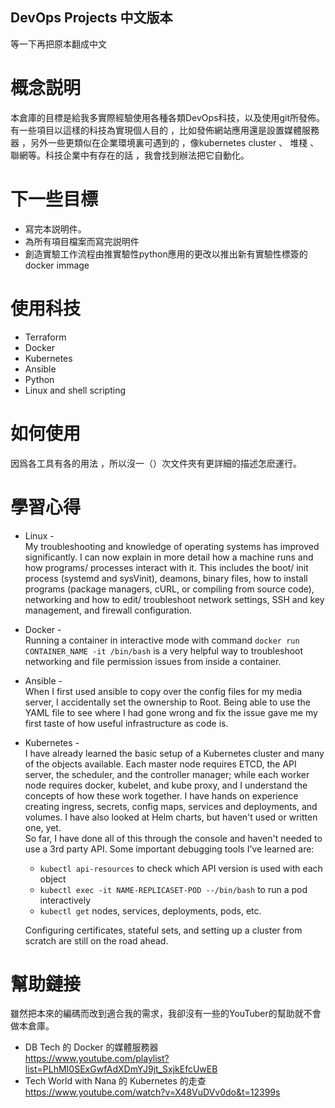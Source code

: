 ## DevOps Projects 中文版本
等一下再把原本翻成中文

# 概念説明
本倉庫的目標是給我多實際經驗使用各種各類DevOps科技，以及使用git所發佈。有一些項目以這樣的科技為實現個人目的 ，比如發佈網站應用還是設置媒體服務器 ，另外一些更類似在企業環境裏可遇到的 ，像kubernetes cluster 、 堆棧 、 聯網等。科技企業中有存在的話 ，我會找到辦法把它自動化。

# 下一些目標
* 寫完本説明件。
* 為所有項目檔案而寫完説明件
* 創造實驗工作流程由推實驗性python應用的更改以推出新有實驗性標簽的docker immage

# 使用科技
* Terraform
* Docker
* Kubernetes
* Ansible
* Python
* Linux and shell scripting

# 如何使用
因爲各工具有各的用法 ，所以沒一（）次文件夾有更詳細的描述怎麽運行。

# 學習心得
 * Linux -  
   My troubleshooting and knowledge of operating systems has improved significantly. I can now explain in more detail how a machine runs and how programs/ processes interact with it. This includes the boot/ init process (systemd and sysVinit), deamons, binary files, how to install programs (package managers, cURL, or compiling from source code), networking and how to edit/ troubleshoot network settings, SSH and key management, and firewall configuration. 
 * Docker -  
   Running a container in interactive mode with command `docker run CONTAINER_NAME -it /bin/bash` is a very helpful way to troubleshoot networking and file permission issues from inside a container.  
 * Ansible -  
   When I first used ansible to copy over the config files for my media server, I accidentally set the ownership to Root. Being able to use the YAML file to see where I had gone wrong and fix the issue gave me my first taste of how useful infrastructure as code is. 
 * Kubernetes -  
   I have already learned the basic setup of a Kubernetes cluster and many of the objects available. Each master node requires ETCD, the API server, the scheduler, and the controller manager; while each worker node requires docker, kubelet, and kube proxy, and I understand the concepts of how these work together. I have hands on experience creating ingress, secrets, config maps, services and deployments, and volumes. I have also looked at Helm charts, but haven't used or written one, yet.  
   So far, I have done all of this through the console and haven't needed to use a 3rd party API. Some important debugging tools I've learned are:  
   * `kubectl api-resources` to check which API version is used with each object
   * `kubectl exec -it NAME-REPLICASET-POD --/bin/bash` to run a pod interactively
   * `kubectl get` nodes, services, deployments, pods, etc.  

   Configuring certificates, stateful sets, and setting up a cluster from scratch are still on the road ahead.  
   
# 幫助鏈接
雖然把本來的編碼而改到適合我的需求，我卻沒有一些的YouTuber的幫助就不會做本倉庫。
* DB Tech 的 Docker 的媒體服務器  
https://www.youtube.com/playlist?list=PLhMI0SExGwfAdXDmYJ9jt_SxjkEfcUwEB  
* Tech World with Nana 的 Kubernetes 的走查  
https://www.youtube.com/watch?v=X48VuDVv0do&t=12399s  
   